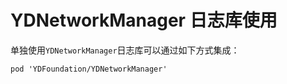 # YDNetworkManager 日志库使用

单独使用`YDNetworkManager`日志库可以通过如下方式集成：

``` cocoapods
pod 'YDFoundation/YDNetworkManager'
```